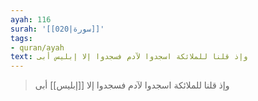 ```yaml
---
ayah: 116
surah: '[[020|سورة]]'
tags:
- quran/ayah
text: وإذ قلنا للملائكة اسجدوا لآدم فسجدوا إلا إبليس أبى
---
```

> وإذ قلنا للملائكة اسجدوا لآدم فسجدوا إلا [[إبليس]] أبى
